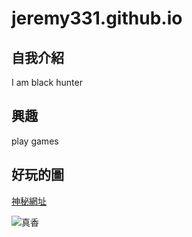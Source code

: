 # jeremy331.github.io

## 自我介紹
I am black hunter
## 興趣
play games
## 好玩的圖
[神秘網址](https://jeremy331.github.io)

![真香](https://s1.zerochan.net/Pneuma.600.2922582.jpg)
